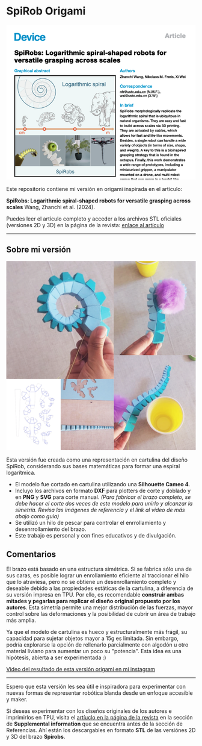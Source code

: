 # SpiRob Origami 
![Modelo origami](Imagenes/spirobs_article.png)

Este repositorio contiene mi versión en origami inspirada en el artículo:

**SpiRobs: Logarithmic spiral-shaped robots for versatile grasping across scales** Wang, Zhanchi et al. (2024).

Puedes leer el artículo completo y acceder a los archivos STL oficiales (versiones 2D y 3D) en la página de la revista: [enlace al artículo](https://www.cell.com/device/fulltext/S2666-9986(24)00603-3?_returnURL=https%3A%2F%2Flinkinghub.elsevier.com%2Fretrieve%2Fpii%2FS2666998624006033%3Fshowall%3Dtrue)

---

## Sobre mi versión

![Modelo origami](Imagenes/spirobs_origami_.png)

Esta versión fue creada como una representación en cartulina del diseño SpiRob, considerando sus bases matemáticas para formar una espiral logarítmica.

- El modelo fue cortado en cartulina utilizando una **Silhouette Cameo 4**.
- Incluyo los archivos en formato **DXF** para plotters de corte y doblado y en **PNG** y **SVG** para corte manual. *(Para fabricar el brazo completo, se debe hacer el corte dos veces de este modelo para unirlo y alcanzar la simetría. Revisa las imágenes de referencia y el link al video de más abajo como guia)*
- Se utilizó un hilo de pescar para controlar el enrrollamiento y desenrrollamiento del brazo.
- Este trabajo es personal y con fines educativos y de divulgación.

## Comentarios

El brazo está basado en una estructura simétrica. Si se fabrica sólo una de sus caras, es posible lograr un enrollamiento eficiente al traccionar el hilo que lo atraviesa, pero no se obtiene un desenrollamiento completo y deseable debido a las propiedades estáticas de la cartulina, a diferencia de su versión impresa en TPU. Por ello, es recomendable **construir ambas mitades y pegarlas para replicar el diseño original propuesto por los autores**. Esta simetría permite una mejor distribución de las fuerzas, mayor control sobre las deformaciones y la posibilidad de cubrir un área de trabajo más amplia.

Ya que el modelo de cartulina es hueco y estructuralmente más frágil, su capacidad para sujetar objetos mayor a 15g es limitada. Sin embargo, podría explorarse la opción de rellenarlo parcialmente con algodón u otro material liviano para aumentar un poco su "potencia". Esta idea es una hipótesis, abierta a ser experimentada :)

[Video del resultado de esta versión origami en mi instagram](https://www.instagram.com/p/DGn_4GtSkRy/)
____


Espero que esta versión les sea útil e inspiradora para experimentar con nuevas formas de representar robótica blanda desde un enfoque accesible y maker.

Si deseas experimentar con los diseños originales de los autores e imprimirlos en TPU, visita el [artíuclo en la página de la revista](https://www.cell.com/device/fulltext/S2666-9986(24)00603-3?_returnURL=https%3A%2F%2Flinkinghub.elsevier.com%2Fretrieve%2Fpii%2FS2666998624006033%3Fshowall%3Dtrue) en la sección de **Supplemental information** que se encuentra antes de la sección de Referencias. Ahí están los descargables en formato **STL** de las versiónes 2D y 3D del brazo **Spirobs**.


